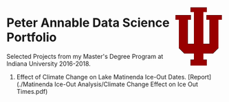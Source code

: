 <img style="float: right;" src="./iu_trident_web_crimson-small.png"><h1>Peter Annable Data Science Portfolio</h1>

Selected Projects from my Master's Degree Program at Indiana University 2016-2018.

1. Effect of Climate Change on Lake Matinenda Ice-Out Dates.  [Report](./Matinenda Ice-Out Analysis/Climate Change Effect on Ice Out Times.pdf)
  
